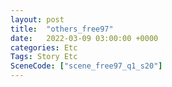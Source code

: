 ```yaml
---
layout: post
title:  "others_free97"
date:   2022-03-09 03:00:00 +0000
categories: Etc
Tags: Story Etc
SceneCode: ["scene_free97_q1_s20"]
---
```

